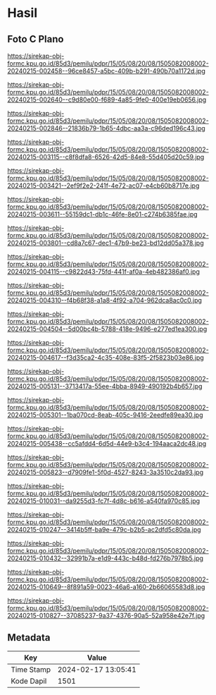 # Hasil

## Foto C Plano

https://sirekap-obj-formc.kpu.go.id/85d3/pemilu/pdpr/15/05/08/20/08/1505082008002-20240215-002458--96ce8457-a5bc-409b-b291-490b70a1172d.jpg

https://sirekap-obj-formc.kpu.go.id/85d3/pemilu/pdpr/15/05/08/20/08/1505082008002-20240215-002640--c9d80e00-f689-4a85-9fe0-400e19eb0656.jpg

https://sirekap-obj-formc.kpu.go.id/85d3/pemilu/pdpr/15/05/08/20/08/1505082008002-20240215-002846--21836b79-1b65-4dbc-aa3a-c96ded196c43.jpg

https://sirekap-obj-formc.kpu.go.id/85d3/pemilu/pdpr/15/05/08/20/08/1505082008002-20240215-003115--c8f8dfa8-6526-42d5-84e8-55d405d20c59.jpg

https://sirekap-obj-formc.kpu.go.id/85d3/pemilu/pdpr/15/05/08/20/08/1505082008002-20240215-003421--2ef9f2e2-241f-4e72-ac07-e4cb60b8717e.jpg

https://sirekap-obj-formc.kpu.go.id/85d3/pemilu/pdpr/15/05/08/20/08/1505082008002-20240215-003611--55159dc1-db1c-46fe-8e01-c274b6385fae.jpg

https://sirekap-obj-formc.kpu.go.id/85d3/pemilu/pdpr/15/05/08/20/08/1505082008002-20240215-003801--cd8a7c67-dec1-47b9-be23-bd12dd05a378.jpg

https://sirekap-obj-formc.kpu.go.id/85d3/pemilu/pdpr/15/05/08/20/08/1505082008002-20240215-004115--c9822d43-75fd-441f-af0a-4eb482386af0.jpg

https://sirekap-obj-formc.kpu.go.id/85d3/pemilu/pdpr/15/05/08/20/08/1505082008002-20240215-004310--f4b68f38-a1a8-4f92-a704-962dca8ac0c0.jpg

https://sirekap-obj-formc.kpu.go.id/85d3/pemilu/pdpr/15/05/08/20/08/1505082008002-20240215-004504--5d00bc4b-5788-418e-9496-e277ed1ea300.jpg

https://sirekap-obj-formc.kpu.go.id/85d3/pemilu/pdpr/15/05/08/20/08/1505082008002-20240215-004617--f3d35ca2-4c35-408e-83f5-2f5823b03e86.jpg

https://sirekap-obj-formc.kpu.go.id/85d3/pemilu/pdpr/15/05/08/20/08/1505082008002-20240215-005131--3713417a-55ee-4bba-8949-490192b4b657.jpg

https://sirekap-obj-formc.kpu.go.id/85d3/pemilu/pdpr/15/05/08/20/08/1505082008002-20240215-005301--1ba070cd-8eab-405c-9416-2eedfe89ea30.jpg

https://sirekap-obj-formc.kpu.go.id/85d3/pemilu/pdpr/15/05/08/20/08/1505082008002-20240215-005438--cc5afdd4-6d5d-44e9-b3c4-194aaca2dc48.jpg

https://sirekap-obj-formc.kpu.go.id/85d3/pemilu/pdpr/15/05/08/20/08/1505082008002-20240215-005823--d7909fe1-5f0d-4527-8243-3a3510c2da93.jpg

https://sirekap-obj-formc.kpu.go.id/85d3/pemilu/pdpr/15/05/08/20/08/1505082008002-20240215-010031--da9255d3-fc7f-4d8c-b616-a540fa970c85.jpg

https://sirekap-obj-formc.kpu.go.id/85d3/pemilu/pdpr/15/05/08/20/08/1505082008002-20240215-010247--3414b5ff-ba9e-479c-b2b5-ac2dfd5c80da.jpg

https://sirekap-obj-formc.kpu.go.id/85d3/pemilu/pdpr/15/05/08/20/08/1505082008002-20240215-010432--32991b7a-e1d9-443c-b48d-fd276b7978b5.jpg

https://sirekap-obj-formc.kpu.go.id/85d3/pemilu/pdpr/15/05/08/20/08/1505082008002-20240215-010649--8f891a59-0023-46a6-a160-2b66065583d8.jpg

https://sirekap-obj-formc.kpu.go.id/85d3/pemilu/pdpr/15/05/08/20/08/1505082008002-20240215-010827--37085237-9a37-4376-90a5-52a958e42e7f.jpg


## Metadata

| Key        | Value               |
| ---------- | ------------------- |
| Time Stamp | 2024-02-17 13:05:41 |
| Kode Dapil | 1501                |



